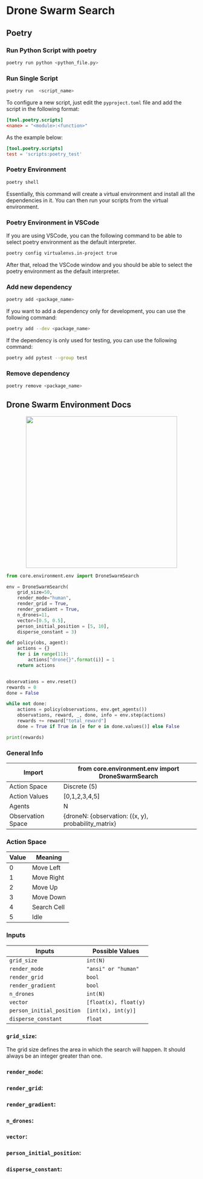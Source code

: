 # Drone Swarm Search

## Poetry

### Run Python Script with poetry

```bash
poetry run python <python_file.py>
```

### Run Single Script

```bash
poetry run  <script_name>
```

To configure a new script, just edit the `pyproject.toml` file and add the script in the following format:

```toml
[tool.poetry.scripts]
<name> = "<module>:<function>"
```

As the example below:

```toml
[tool.poetry.scripts]
test = 'scripts:poetry_test'
```

### Poetry Environment

```bash
poetry shell
```

Essentially, this command will create a virtual environment and install all the dependencies in it. You can then run your scripts from the virtual environment.

### Poetry Environment in VSCode

If you are using VSCode, you can the following command to be able to select poetry environment as the default interpreter.

```bash
poetry config virtualenvs.in-project true
```

After that, reload the VSCode window and you should be able to select the poetry environment as the default interpreter.

### Add new dependency

```bash
poetry add <package_name>
```

If you want to add a dependency only for development, you can use the following command:

```bash
poetry add --dev <package_name>
```

If the dependency is only used for testing, you can use the following command:

```bash
poetry add pytest --group test
```

### Remove dependency

```bash
poetry remove <package_name>
```

## Drone Swarm Environment Docs

<p align="center">
    <img src="https://github.com/PFE-Embraer/drone-swarm-search/blob/env-cleanup/docs/gifs/render_with_grid_gradient.gif" width="400" height="400" align="center">
</p>

```python
from core.environment.env import DroneSwarmSearch

env = DroneSwarmSearch(
    grid_size=50, 
    render_mode="human", 
    render_grid = True,
    render_gradient = True,
    n_drones=11, 
    vector=[0.5, 0.5],
    person_initial_position = [5, 10],
    disperse_constant = 3)

def policy(obs, agent):
    actions = {}
    for i in range(11):
        actions["drone{}".format(i)] = 1
    return actions


observations = env.reset()
rewards = 0
done = False

while not done:
    actions = policy(observations, env.get_agents())
    observations, reward, _, done, info = env.step(actions)
    rewards += reward["total_reward"]
    done = True if True in [e for e in done.values()] else False

print(rewards)
```

### General Info
| Import            | from core.environment.env import DroneSwarmSearch  |
| -------------     | -------------                                      |
| Action Space      | Discrete (5)                                       |
| Action Values     | [0,1,2,3,4,5]                                      |  
| Agents            | N                                                  |
| Observation Space | {droneN: {observation: ((x, y), probability_matrix}|

### Action Space
| Value         | Meaning       |
| ------------- | ------------- |
| 0             | Move Left     |
| 1             | Move Right    |
| 2             | Move Up       |
| 3             | Move Down     |
| 4             | Search Cell   |
| 5             | Idle          |

### Inputs
| Inputs                    | Possible Values       |
| -------------             | -------------         |
| `grid_size`               | `int(N)`              |
| `render_mode`             | `"ansi" or "human"`   |  
| `render_grid`             | `bool`                |
| `render_gradient`         | `bool`                |
| `n_drones`                | `int(N)`              |
| `vector`                  | `[float(x), float(y)` |
| `person_initial_position` | `[int(x), int(y)]`    |
| `disperse_constant`       | `float`               |

### `grid_size`:

The grid size defines the area in which the search will happen. It should always be an integer greater than one.

### `render_mode`:

### `render_grid`:

### `render_gradient`:

### `n_drones`:

### `vector`:

### `person_initial_position`:

### `disperse_constant`:


